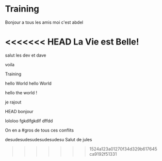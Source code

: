 # Training
Bonjour a tous les amis moi c'est abdel

<<<<<<< HEAD
La Vie est Belle!
=======

salut les dev et dave

voila

 Training


hello World
hello World


hello the world !


je rajout

 HEAD
bonjour

lololoo
fgkdlfgkdlf
dffdd


On en a #gros
de tous ces conflits

desudesudesudesudesudesu
Salut de jules
>>>>>>> 1524a123a01270f34d329b617645ca9192f51331
